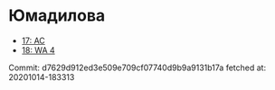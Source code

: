 # Юмадилова
- [17: AC](17.md)
- [18: WA 4](18.md)

Commit: d7629d912ed3e509e709cf07740d9b9a9131b17a
 fetched at: 20201014-183313

